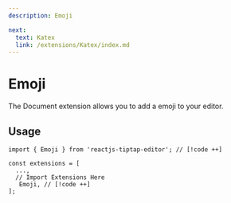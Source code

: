 ```yaml
---
description: Emoji

next:
  text: Katex
  link: /extensions/Katex/index.md
---
```


# Emoji

The Document extension allows you to add a emoji to your editor.

## Usage

```tsx
import { Emoji } from 'reactjs-tiptap-editor'; // [!code ++]

const extensions = [
  ...,
  // Import Extensions Here
   Emoji, // [!code ++]
];
```
